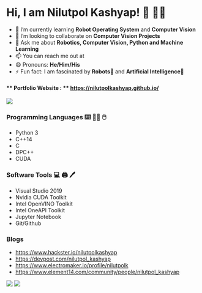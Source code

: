 # Hi, I am Nilutpol Kashyap! :wave: :technologist:
<!--
**nilutpolkashyap/nilutpolkashyap** is a ✨ _special_ ✨ repository because its `README.md` (this file) appears on your GitHub profile.
-->


<!-- - 🔭 I’m currently working on -->
- 🌱 I’m currently learning **Robot Operating System** and **Computer Vision**
- 👯 I’m looking to collaborate on **Computer Vision Projects**
- 💬 Ask me about **Robotics, Computer Vision, Python and Machine Learning**
- 📫 You can reach me out at 
- 😄 Pronouns: **He/Him/His**
- ⚡ Fun fact: I am fascinated by **Robots**:mechanical_arm: and **Artificial Intelligence**:robot: 

#### ** Portfolio Website : ** https://nilutpolkashyap.github.io/

 ![](https://media.giphy.com/media/47EtjlHYFREM5Rznaf/giphy.gif)

### Programming Languages :keyboard: :man_technologist: :computer_mouse: 
- Python 3
- C++14
- C 
- DPC++
- CUDA

### Software Tools :computer: :printer: :pen:
- Visual Studio 2019
- Nvidia CUDA Toolkit
- Intel OpenVINO Toolkit
- Intel OneAPI Toolkit
- Jupyter Notebook
- Git/Github

### Blogs
- https://www.hackster.io/nilutpolkashyap
- https://devpost.com/nilutpol_kashyap
- https://www.electromaker.io/profile/nilutpolk
- https://www.element14.com/community/people/nilutpol_kashyap

 ![](https://media.giphy.com/media/mIZ9rPeMKefm0/giphy.gif)  ![](https://media.giphy.com/media/Q1LPV0vs7oKqc/giphy.gif) 

<!-- ### Hardware Tools :desktop_computer: :hammer_and_wrench:
- Arduino 
- Raspberry Pi
- Texas Instruments
- Intel NCS 2
- PSOC 6
- ESP8266/ESP32 -->

